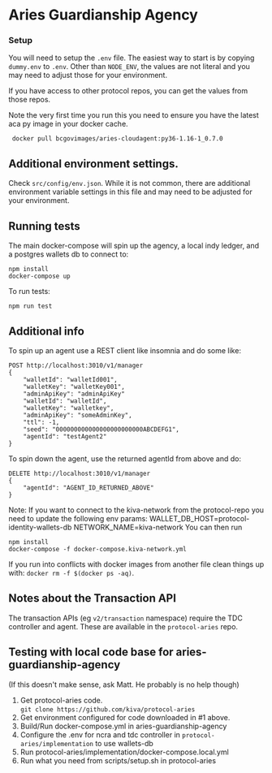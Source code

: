 # Aries Guardianship Agency

### Setup
You will need to setup the `.env` file.  The easiest way to start is by copying
`dummy.env` to `.env`. Other than `NODE_ENV`, the values are not literal and you may need to adjust
those for your environment.

If you have access to other protocol repos, you can get the values from those repos.
  
Note the very first time you run this you need to ensure you have the latest aca py image in your docker cache.  
```
 docker pull bcgovimages/aries-cloudagent:py36-1.16-1_0.7.0
```


## Additional environment settings.
Check `src/config/env.json`.  While it is not common, there are additional environment variable settings in this file and may need to be
adjusted for your environment. 

## Running tests
The main docker-compose will spin up the agency, a local indy ledger, and a postgres wallets db to connect to:
```
npm install
docker-compose up
```
To run tests:
```
npm run test
```
## Additional info
To spin up an agent use a REST client like insomnia and do some like:
```
POST http://localhost:3010/v1/manager
{
	"walletId": "walletId001",
	"walletKey": "walletKey001",
	"adminApiKey": "adminApiKey"
	"walletId": "walletId",
	"walletKey": "walletkey",
	"adminApiKey": "someAdminKey",
	"ttl": -1,
	"seed": "000000000000000000000000ABCDEFG1",
	"agentId": "testAgent2"
}
```
To spin down the agent, use the returned agentId from above and do:
```
DELETE http://localhost:3010/v1/manager
{
	"agentId": "AGENT_ID_RETURNED_ABOVE"
}
```

Note:
If you want to connect to the kiva-network from the protocol-repo you need to update the following env params:
  WALLET_DB_HOST=protocol-identity-wallets-db
  NETWORK_NAME=kiva-network
You can then run
```
npm install
docker-compose -f docker-compose.kiva-network.yml
```

If you run into conflicts with docker images from another file clean things up with: `docker rm -f $(docker ps -aq)`.


## Notes about the Transaction API
The transaction APIs (eg `v2/transaction` namespace) require the TDC controller and agent.  These are 
available in the `protocol-aries` repo.

## Testing with local code base for aries-guardianship-agency
(If this doesn't make sense, ask Matt.  He probably is no help though)
1. Get protocol-aries code.  
   `git clone https://github.com/kiva/protocol-aries`
2. Get environment configured for code downloaded in #1 above.
3. Build/Run docker-compose.yml in aries-guardianship-agency
4. Configure the .env for ncra and tdc controller in `protocol-aries/implementation` to use wallets-db
5. Run protocol-aries/implementation/docker-compose.local.yml
6. Run what you need from scripts/setup.sh in protocol-aries    
